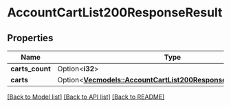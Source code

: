 # AccountCartList200ResponseResult

## Properties

Name | Type | Description | Notes
------------ | ------------- | ------------- | -------------
**carts_count** | Option<**i32**> |  | [optional]
**carts** | Option<[**Vec<models::AccountCartList200ResponseResultCartsInner>**](AccountCartList_200_response_result_carts_inner.md)> |  | [optional]

[[Back to Model list]](../README.md#documentation-for-models) [[Back to API list]](../README.md#documentation-for-api-endpoints) [[Back to README]](../README.md)


